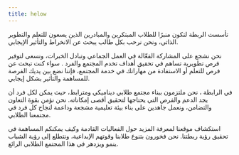 ```yaml
---
title: helow
---
```


تأسست الربطة لتكون منبرًا للطلاب المبتكرين والمبادرين الذين يسعون للتعلم والتطوير الذاتي، ونحن نرحب بكل طالب يبحث عن الانخراط والتأثير الإيجابي.

نحن نشجع على المشاركة الفعّالة في العمل الجماعي وتبادل الخبرات، ونسعى لتوفير فرص تطويرية تساهم في تحقيق أهداف تخدم المجتمع والفرد . سواء كنت تبحث عن فرص للتعلم أو الاستفادة من مهاراتك في خدمة المجتمع، فإننا نضع بين يديك الفرصة للمساهمة والتأثير بشكل إيجابي.

في الرابطة ، نحن ملتزمون ببناء مجتمع طلابي ديناميكي ومترابط، حيث يمكن لكل فرد أن يجد الدعم والفرص التي يحتاجها لتحقيق أقصى إمكاناته.
 نحن نؤمن بقوة التعاون والتضامن، ونعمل جاهدين على بناء بيئة تعليمية مشجعة وداعمة لنجاح كل فرد في مجتمعنا الطلابي.

 استكشاف موقعنا لمعرفة المزيد حول الفعاليات القادمة وكيف يمكنكم المساهمة في تحقيق رؤية ربطتنا. نحن فخورون بتنوع طلابنا وقوتهم الإبداعية، ونتطلع إلى رؤية الشباب ينمو ويزدهر في هذا المجتمع الطلابي الرائع.